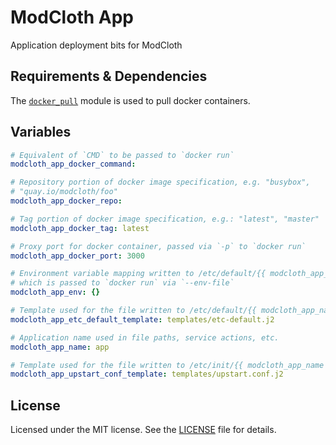 # ModCloth App

Application deployment bits for ModCloth

## Requirements &amp; Dependencies

The [`docker_pull`](
https://github.com/modcloth-labs/ansible-module-docker-pull) module is used to
pull docker containers.

## Variables

``` yaml
# Equivalent of `CMD` to be passed to `docker run`
modcloth_app_docker_command:

# Repository portion of docker image specification, e.g. "busybox",
# "quay.io/modcloth/foo"
modcloth_app_docker_repo:

# Tag portion of docker image specification, e.g.: "latest", "master"
modcloth_app_docker_tag: latest

# Proxy port for docker container, passed via `-p` to `docker run`
modcloth_app_docker_port: 3000

# Environment variable mapping written to /etc/default/{{ modcloth_app_name }}
# which is passed to `docker run` via `--env-file`
modcloth_app_env: {}

# Template used for the file written to /etc/default/{{ modcloth_app_name }}
modcloth_app_etc_default_template: templates/etc-default.j2

# Application name used in file paths, service actions, etc.
modcloth_app_name: app

# Template used for the file written to /etc/init/{{ modcloth_app_name }}.conf
modcloth_app_upstart_conf_template: templates/upstart.conf.j2
```

## License

Licensed under the MIT license.  See the [LICENSE](./LICENSE) file for details.
